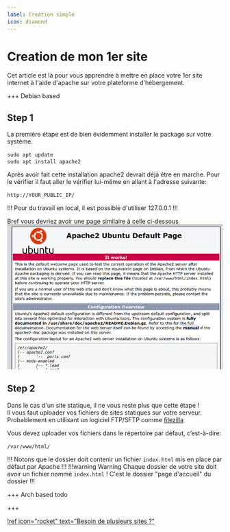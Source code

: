 ```yaml
---
label: Creation simple
icon: diamond
---
```

# Creation de mon 1er site
Cet article est là pour vous apprendre à mettre en place votre 1er site internet à l'aide d'apache sur votre plateforme d'hébergement.


+++ Debian based

## Step 1
La première étape est de bien évidemment installer le package sur votre système.
```
sudo apt update
sudo apt install apache2
```
Après avoir fait cette installation apache2 devrait déjà être en marche. Pour le vérifier il faut aller le vérifier lui-même en allant à l'adresse suivante: 
```
http://YOUR_PUBLIC_IP/
```
!!!
Pour du travail en local, il est possible d'utiliser 127.0.0.1
!!!

Bref vous devriez avoir une page similaire à celle ci-dessous
![](/assets/doc/apache2/create_ok.png)

## Step 2
Dans le cas d'un site statique, il ne vous reste plus que cette étape !<br>
Il vous faut uploader vos fichiers de sites statiques sur votre serveur. Probablement en utilisant un logiciel FTP/SFTP comme [filezilla](https://filezilla-project.org/)

Vous devez uploader vos fichiers dans le répertoire par défaut, c’est-à-dire: 
```
/var/www/html/
```
!!!
Notons que le dossier doit contenir un fichier `index.html` mis en place par défaut par Apache
!!!
!!!warning Warning
Chaque dossier de votre site doit avoir un fichier nommé `index.html` ! C'est le dossier "page d'accueil" du dossier 
!!!

+++ Arch based
todo


+++

[!ref icon="rocket" text="Besoin de plusieurs sites ?"](./multi-site)
